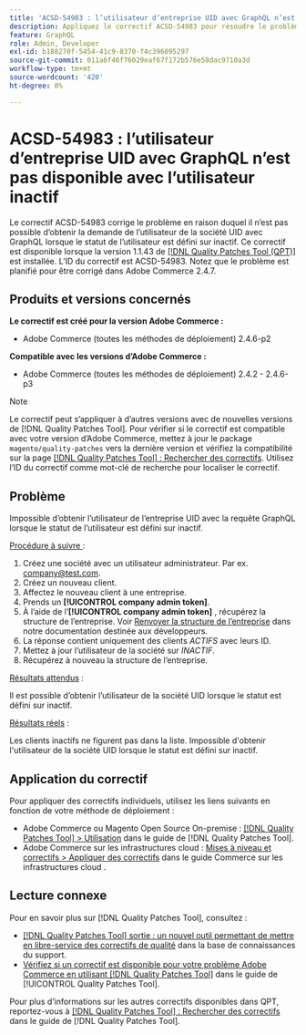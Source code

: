 ```yaml
---
title: 'ACSD-54983 : l’utilisateur d’entreprise UID avec GraphQL n’est pas disponible avec l’utilisateur inactif'
description: Appliquez le correctif ACSD-54983 pour résoudre le problème d’Adobe Commerce en raison duquel il n’est pas possible d’obtenir la demande de l’utilisateur de la société UID avec GraphQL lorsque le statut de l’utilisateur est défini sur inactif.
feature: GraphQL
role: Admin, Developer
exl-id: b188270f-5454-41c9-8370-f4c396095297
source-git-commit: 011a6f46f76029eaf67f172b576e58dac9710a3d
workflow-type: tm+mt
source-wordcount: '420'
ht-degree: 0%

---
```


# ACSD-54983 : l’utilisateur d’entreprise UID avec GraphQL n’est pas disponible avec l’utilisateur inactif

Le correctif ACSD-54983 corrige le problème en raison duquel il n’est pas possible d’obtenir la demande de l’utilisateur de la société UID avec GraphQL lorsque le statut de l’utilisateur est défini sur inactif. Ce correctif est disponible lorsque la version 1.1.43 de [[!DNL Quality Patches Tool (QPT)]](https://experienceleague.adobe.com/fr/docs/commerce-operations/tools/quality-patches-tool/quality-patches-tool-to-self-serve-quality-patches) est installée. L’ID du correctif est ACSD-54983. Notez que le problème est planifié pour être corrigé dans Adobe Commerce 2.4.7.

## Produits et versions concernés

**Le correctif est créé pour la version Adobe Commerce :**

* Adobe Commerce (toutes les méthodes de déploiement) 2.4.6-p2

**Compatible avec les versions d’Adobe Commerce :**

* Adobe Commerce (toutes les méthodes de déploiement) 2.4.2 - 2.4.6-p3

>[!NOTE]
>
>Le correctif peut s’appliquer à d’autres versions avec de nouvelles versions de [!DNL Quality Patches Tool]. Pour vérifier si le correctif est compatible avec votre version d’Adobe Commerce, mettez à jour le package `magento/quality-patches` vers la dernière version et vérifiez la compatibilité sur la page [[!DNL Quality Patches Tool] : Rechercher des correctifs](https://experienceleague.adobe.com/tools/commerce-quality-patches/index.html?lang=fr). Utilisez l’ID du correctif comme mot-clé de recherche pour localiser le correctif.

## Problème

Impossible d’obtenir l’utilisateur de l’entreprise UID avec la requête GraphQL lorsque le statut de l’utilisateur est défini sur inactif.

<u>Procédure à suivre </u> :

1. Créez une société avec un utilisateur administrateur. Par ex. company@test.com.
1. Créez un nouveau client.
1. Affectez le nouveau client à une entreprise.
1. Prends un **[!UICONTROL company admin token]**.
1. À l’aide de l’**[!UICONTROL company admin token]** , récupérez la structure de l’entreprise. Voir [Renvoyer la structure de l’entreprise](https://developer.adobe.com/commerce/webapi/graphql/schema/b2b/company/queries/company/#return-the-company-structure) dans notre documentation destinée aux développeurs.
1. La réponse contient uniquement des clients *ACTIFS* avec leurs ID.
1. Mettez à jour l’utilisateur de la société sur *INACTIF*.
1. Récupérez à nouveau la structure de l’entreprise.

<u>Résultats attendus</u> :

Il est possible d’obtenir l’utilisateur de la société UID lorsque le statut est défini sur inactif.

<u>Résultats réels</u> :

Les clients inactifs ne figurent pas dans la liste. Impossible d&#39;obtenir l&#39;utilisateur de la société UID lorsque le statut est défini sur inactif.

## Application du correctif

Pour appliquer des correctifs individuels, utilisez les liens suivants en fonction de votre méthode de déploiement :

* Adobe Commerce ou Magento Open Source On-premise : [[!DNL Quality Patches Tool] > Utilisation](/help/tools/quality-patches-tool/usage.md) dans le guide de [!DNL Quality Patches Tool].
* Adobe Commerce sur les infrastructures cloud : [Mises à niveau et correctifs > Appliquer des correctifs](https://experienceleague.adobe.com/docs/commerce-cloud-service/user-guide/develop/upgrade/apply-patches.html?lang=fr) dans le guide Commerce sur les infrastructures cloud .

## Lecture connexe

Pour en savoir plus sur [!DNL Quality Patches Tool], consultez :

* [[!DNL Quality Patches Tool] sortie : un nouvel outil permettant de mettre en libre-service des correctifs de qualité](https://experienceleague.adobe.com/fr/docs/commerce-operations/tools/quality-patches-tool/quality-patches-tool-to-self-serve-quality-patches) dans la base de connaissances du support.
* [Vérifiez si un correctif est disponible pour votre problème Adobe Commerce en utilisant [!DNL Quality Patches Tool]](/help/tools/quality-patches-tool/patches-available-in-qpt/check-patch-for-magento-issue-with-magento-quality-patches.md) dans le guide de [!UICONTROL Quality Patches Tool].


Pour plus d’informations sur les autres correctifs disponibles dans QPT, reportez-vous à [[!DNL Quality Patches Tool] : Rechercher des correctifs](https://experienceleague.adobe.com/tools/commerce-quality-patches/index.html?lang=fr) dans le guide de [!DNL Quality Patches Tool].
